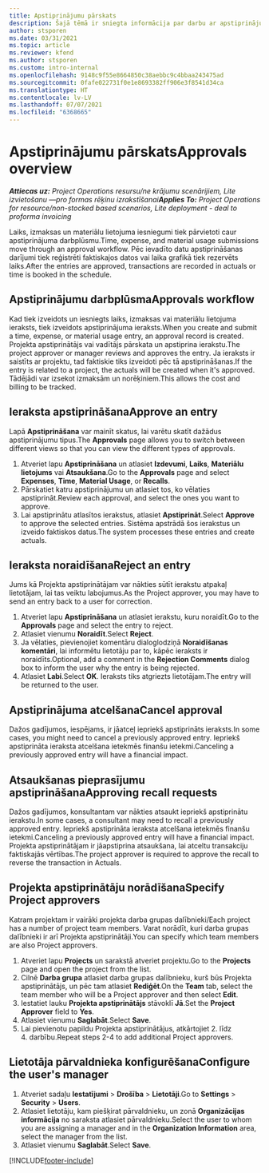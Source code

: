 ```yaml
---
title: Apstiprinājumu pārskats
description: Šajā tēmā ir sniegta informācija par darbu ar apstiprinājumiem programmā Project Operations.
author: stsporen
ms.date: 03/31/2021
ms.topic: article
ms.reviewer: kfend
ms.author: stsporen
ms.custom: intro-internal
ms.openlocfilehash: 9148c9f55e8664850c38aebbc9c4bbaa243475ad
ms.sourcegitcommit: 0fafe022731f0e1e8693382ff906e3f8541d34ca
ms.translationtype: HT
ms.contentlocale: lv-LV
ms.lasthandoff: 07/07/2021
ms.locfileid: "6368665"
---
```

# <a name="approvals-overview"></a><span data-ttu-id="7a168-103">Apstiprinājumu pārskats</span><span class="sxs-lookup"><span data-stu-id="7a168-103">Approvals overview</span></span>

<span data-ttu-id="7a168-104">_**Attiecas uz:** Project Operations resursu/ne krājumu scenārijiem, Lite izvietošanu —pro formas rēķinu izrakstīšanai_</span><span class="sxs-lookup"><span data-stu-id="7a168-104">_**Applies To:** Project Operations for resource/non-stocked based scenarios, Lite deployment - deal to proforma invoicing_</span></span>

<span data-ttu-id="7a168-105">Laiks, izmaksas un materiālu lietojuma iesniegumi tiek pārvietoti caur apstiprinājuma darbplūsmu.</span><span class="sxs-lookup"><span data-stu-id="7a168-105">Time, expense, and material usage submissions move through an approval workflow.</span></span> <span data-ttu-id="7a168-106">Pēc ievadīto datu apstiprināšanas darījumi tiek reģistrēti faktiskajos datos vai laika grafikā tiek rezervēts laiks.</span><span class="sxs-lookup"><span data-stu-id="7a168-106">After the entries are approved, transactions are recorded in actuals or time is booked in the schedule.</span></span>

## <a name="approvals-workflow"></a><span data-ttu-id="7a168-107">Apstiprinājumu darbplūsma</span><span class="sxs-lookup"><span data-stu-id="7a168-107">Approvals workflow</span></span>
<span data-ttu-id="7a168-108">Kad tiek izveidots un iesniegts laiks, izmaksas vai materiālu lietojuma ieraksts, tiek izveidots apstiprinājuma ieraksts.</span><span class="sxs-lookup"><span data-stu-id="7a168-108">When you create and submit a time, expense, or material usage entry, an approval record is created.</span></span> <span data-ttu-id="7a168-109">Projekta apstiprinātājs vai vadītājs pārskata un apstiprina ierakstu.</span><span class="sxs-lookup"><span data-stu-id="7a168-109">The project approver or manager reviews and approves the entry.</span></span> <span data-ttu-id="7a168-110">Ja ieraksts ir saistīts ar projektu, tad faktiskie tiks izveidoti pēc tā apstiprināšanas.</span><span class="sxs-lookup"><span data-stu-id="7a168-110">If the entry is related to a project, the actuals will be created when it's approved.</span></span> <span data-ttu-id="7a168-111">Tādējādi var izsekot izmaksām un norēķiniem.</span><span class="sxs-lookup"><span data-stu-id="7a168-111">This allows the cost and billing to be tracked.</span></span>

## <a name="approve-an-entry"></a><span data-ttu-id="7a168-112">Ieraksta apstiprināšana</span><span class="sxs-lookup"><span data-stu-id="7a168-112">Approve an entry</span></span>
<span data-ttu-id="7a168-113">Lapā **Apstiprināšana** var mainīt skatus, lai varētu skatīt dažādus apstiprinājumu tipus.</span><span class="sxs-lookup"><span data-stu-id="7a168-113">The **Approvals** page allows you to switch between different views so that you can view the different types of approvals.</span></span>
  
1. <span data-ttu-id="7a168-114">Atveriet lapu **Apstiprināšana** un atlasiet **Izdevumi**, **Laiks**, **Materiālu lietojums** vai **Atsaukšana**.</span><span class="sxs-lookup"><span data-stu-id="7a168-114">Go to the **Approvals** page and select **Expenses**, **Time**, **Material Usage**, or **Recalls**.</span></span>
2. <span data-ttu-id="7a168-115">Pārskatiet katru apstiprinājumu un atlasiet tos, ko vēlaties apstiprināt.</span><span class="sxs-lookup"><span data-stu-id="7a168-115">Review each approval, and select the ones you want to approve.</span></span>
3. <span data-ttu-id="7a168-116">Lai apstiprinātu atlasītos ierakstus, atlasiet **Apstiprināt**.</span><span class="sxs-lookup"><span data-stu-id="7a168-116">Select **Approve** to approve the selected entries.</span></span>
<span data-ttu-id="7a168-117">Sistēma apstrādā šos ierakstus un izveido faktiskos datus.</span><span class="sxs-lookup"><span data-stu-id="7a168-117">The system processes these entries and create actuals.</span></span>

## <a name="reject-an-entry"></a><span data-ttu-id="7a168-118">Ieraksta noraidīšana</span><span class="sxs-lookup"><span data-stu-id="7a168-118">Reject an entry</span></span>
<span data-ttu-id="7a168-119">Jums kā Projekta apstiprinātājam var nākties sūtīt ierakstu atpakaļ lietotājam, lai tas veiktu labojumus.</span><span class="sxs-lookup"><span data-stu-id="7a168-119">As the Project approver, you may have to send an entry back to a user for correction.</span></span>
  
1. <span data-ttu-id="7a168-120">Atveriet lapu **Apstiprināšana** un atlasiet ierakstu, kuru noraidīt.</span><span class="sxs-lookup"><span data-stu-id="7a168-120">Go to the **Approvals** page and select the entry to reject.</span></span> 
2. <span data-ttu-id="7a168-121">Atlasiet vienumu **Noraidīt**.</span><span class="sxs-lookup"><span data-stu-id="7a168-121">Select **Reject**.</span></span>
3. <span data-ttu-id="7a168-122">Ja vēlaties, pievienojiet komentāru dialoglodziņā **Noraidīšanas komentāri**, lai informētu lietotāju par to, kāpēc ieraksts ir noraidīts.</span><span class="sxs-lookup"><span data-stu-id="7a168-122">Optional, add a comment in the **Rejection Comments** dialog box to inform the user why the entry is being rejected.</span></span>
4. <span data-ttu-id="7a168-123">Atlasiet **Labi**.</span><span class="sxs-lookup"><span data-stu-id="7a168-123">Select **OK**.</span></span> <span data-ttu-id="7a168-124">Ieraksts tiks atgriezts lietotājam.</span><span class="sxs-lookup"><span data-stu-id="7a168-124">The entry will be returned to the user.</span></span>
  
## <a name="cancel-approval"></a><span data-ttu-id="7a168-125">Apstiprinājuma atcelšana</span><span class="sxs-lookup"><span data-stu-id="7a168-125">Cancel approval</span></span>
<span data-ttu-id="7a168-126">Dažos gadījumos, iespējams, ir jāatceļ iepriekš apstiprināts ieraksts.</span><span class="sxs-lookup"><span data-stu-id="7a168-126">In some cases, you might need to cancel a previously approved entry.</span></span> <span data-ttu-id="7a168-127">Iepriekš apstiprināta ieraksta atcelšana ietekmēs finanšu ietekmi.</span><span class="sxs-lookup"><span data-stu-id="7a168-127">Canceling a previously approved entry will have a financial impact.</span></span> 

## <a name="approving-recall-requests"></a><span data-ttu-id="7a168-128">Atsaukšanas pieprasījumu apstiprināšana</span><span class="sxs-lookup"><span data-stu-id="7a168-128">Approving recall requests</span></span>
<span data-ttu-id="7a168-129">Dažos gadījumos, konsultantam var nākties atsaukt iepriekš apstiprinātu ierakstu.</span><span class="sxs-lookup"><span data-stu-id="7a168-129">In some cases, a consultant may need to recall a previously approved entry.</span></span> <span data-ttu-id="7a168-130">Iepriekš apstiprināta ieraksta atcelšana ietekmēs finanšu ietekmi.</span><span class="sxs-lookup"><span data-stu-id="7a168-130">Canceling a previously approved entry will have a financial impact.</span></span> <span data-ttu-id="7a168-131">Projekta apstiprinātājam ir jāapstiprina atsaukšana, lai atceltu transakciju faktiskajās vērtības.</span><span class="sxs-lookup"><span data-stu-id="7a168-131">The project approver is required to approve the recall to reverse the transaction in Actuals.</span></span>

## <a name="specify-project-approvers"></a><span data-ttu-id="7a168-132">Projekta apstiprinātāju norādīšana</span><span class="sxs-lookup"><span data-stu-id="7a168-132">Specify Project approvers</span></span>
<span data-ttu-id="7a168-133">Katram projektam ir vairāki projekta darba grupas dalībnieki/</span><span class="sxs-lookup"><span data-stu-id="7a168-133">Each project has a number of project team members.</span></span> <span data-ttu-id="7a168-134">Varat norādīt, kuri darba grupas dalībnieki ir arī Projekta apstiprinātāji.</span><span class="sxs-lookup"><span data-stu-id="7a168-134">You can specify which team members are also Project approvers.</span></span>

1. <span data-ttu-id="7a168-135">Atveriet lapu **Projects** un sarakstā atveriet projektu.</span><span class="sxs-lookup"><span data-stu-id="7a168-135">Go to the **Projects** page and open the project from the list.</span></span>
2. <span data-ttu-id="7a168-136">Cilnē **Darba grupa** atlasiet darba grupas dalībnieku, kurš būs Projekta apstiprinātājs, un pēc tam atlasiet **Rediģēt**.</span><span class="sxs-lookup"><span data-stu-id="7a168-136">On the **Team** tab, select the team member who will be a Project approver and then select **Edit**.</span></span>
3. <span data-ttu-id="7a168-137">Iestatiet lauku **Projekta apstiprinātājs** stāvoklī **Jā**.</span><span class="sxs-lookup"><span data-stu-id="7a168-137">Set the **Project Approver** field to **Yes**.</span></span>
4. <span data-ttu-id="7a168-138">Atlasiet vienumu **Saglabāt**.</span><span class="sxs-lookup"><span data-stu-id="7a168-138">Select **Save**.</span></span>
5. <span data-ttu-id="7a168-139">Lai pievienotu papildu Projekta apstiprinātājus, atkārtojiet 2. līdz 4. darbību.</span><span class="sxs-lookup"><span data-stu-id="7a168-139">Repeat steps 2-4 to add additional Project approvers.</span></span>

## <a name="configure-the-users-manager"></a><span data-ttu-id="7a168-140">Lietotāja pārvaldnieka konfigurēšana</span><span class="sxs-lookup"><span data-stu-id="7a168-140">Configure the user's manager</span></span>

1. <span data-ttu-id="7a168-141">Atveriet sadaļu **Iestatījumi** > **Drošība** > **Lietotāji**.</span><span class="sxs-lookup"><span data-stu-id="7a168-141">Go to **Settings** > **Security** > **Users**.</span></span>
2. <span data-ttu-id="7a168-142">Atlasiet lietotāju, kam piešķirat pārvaldnieku, un zonā **Organizācijas informācija** no saraksta atlasiet pārvaldnieku.</span><span class="sxs-lookup"><span data-stu-id="7a168-142">Select the user to whom you are assigning a manager and in the **Organization Information** area, select the manager from the list.</span></span> 
3. <span data-ttu-id="7a168-143">Atlasiet vienumu **Saglabāt**.</span><span class="sxs-lookup"><span data-stu-id="7a168-143">Select **Save**.</span></span>




[!INCLUDE[footer-include](../includes/footer-banner.md)]

